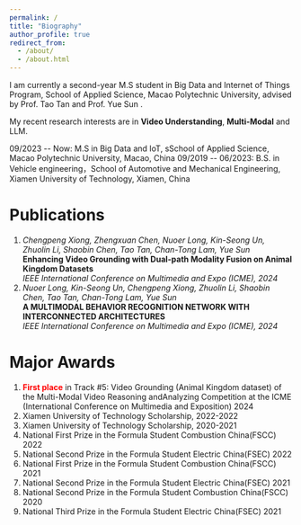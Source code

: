 ```yaml
---
permalink: /
title: "Biography"
author_profile: true
redirect_from: 
  - /about/
  - /about.html
---
```


I am currently a second-year M.S student in Big Data and Internet of Things Program, School of Applied Science, Macao Polytechnic University, advised by Prof. Tao Tan and Prof. Yue Sun .

My recent research interests are in **Video Understanding**, **Multi-Modal** and LLM.

09/2023 -- Now: M.S in Big Data and IoT, sSchool of Applied Science, Macao Polytechnic University, Macao, China
09/2019 -- 06/2023: B.S. in Vehicle engineering，School of Automotive and Mechanical Engineering, Xiamen University of Technology, Xiamen, China

Publications
======
1. *Chengpeng Xiong, Zhengxuan Chen, Nuoer Long, Kin-Seong Un, Zhuolin Li, Shaobin Chen, Tao Tan, Chan-Tong Lam, Yue Sun*  
   **Enhancing Video Grounding with Dual-path Modality Fusion on Animal Kingdom Datasets**  
   _IEEE International Conference on Multimedia and Expo (ICME), 2024_  
2. *Nuoer Long, Kin-Seong Un, Chengpeng Xiong, Zhuolin Li, Shaobin Chen, Tao Tan, Chan-Tong Lam, Yue Sun*  
   **A MULTIMODAL BEHAVIOR RECOGNITION NETWORK WITH INTERCONNECTED ARCHITECTURES**  
   _IEEE International Conference on Multimedia and Expo (ICME), 2024_  

Major Awards 
======
1.  <span style="color:red">**First place**</span> in Track #5: Video Grounding (Animal Kingdom dataset) of the Multi-Modal Video Reasoning andAnalyzing Competition at the ICME (International Conference on Multimedia and Exposition) 2024
2.  Xiamen University of Technology Scholarship, 2022-2022
3.  Xiamen University of Technology Scholarship, 2020-2021
4.  National First Prize in the Formula Student Combustion China(FSCC) 2022
5.  National Second Prize in the Formula Student Electric China(FSEC) 2022
6.  National First Prize in the Formula Student Combustion China(FSCC) 2021
7.  National Second Prize in the Formula Student Electric China(FSEC) 2021
8.  National Second Prize in the Formula Student Combustion China(FSCC) 2020
9.  National Third Prize in the Formula Student Electric China(FSEC) 2021
